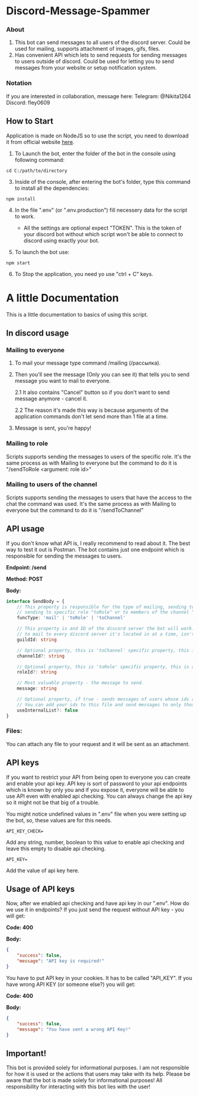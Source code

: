 # Discord-Message-Spammer

### About
1. This bot can send messages to all users of the discord server. Could be used for mailing, supports attachment of images, gifs, files.
2. Has convenient API which lets to send requests for sending messages to users outside of discord. Could be used for letting you to send messages from your website or setup notification system.

### Notation
If you are interested in collaboration, message here:
Telegram: @Nikita1264
Discord: fley0609

## How to Start

Application is made on NodeJS so to use the script, you need to download it from official website [here](https://nodejs.org/en).

1. To Launch the bot, enter the folder of the bot in the console using following command:
```shell
cd C:/path/to/directory
```
3. Inside of the console, after entering the bot's folder, type this command to install all the dependencies:
```shell
npm install
```
4. In the file ".env" (or ".env.production") fill necessery data for the script to work. 
    - All the settings are optional expect "TOKEN". This is the token of your discord bot without which script won't be able to connect to discord using exactly your bot.

5. To launch the bot use:
```shell
npm start
```

6. To Stop the application, you need yo use "ctrl + C" keys.

# A little Documentation
This is a little documentation to basics of using this script. 

## In discord usage

### Mailing to everyone
1. To mail your message type command /mailing (/рассылка).
2. Then you'll see the message (Only you can see it) that tells you to send message you want to mail to everyone.

    2.1 It also contains "Cancel" button so if you don't want to send message anymore - cancel it.

    2.2 The reason it's made this way is because arguments of the application commands don't let send more than 1 file at a time.
3. Message is sent, you're happy!
 
### Mailing to role
Scripts supports sending the messages to users of the specific role.
It's the same process as with Mailing to everyone but the command to do it is "/sendToRole <argument: role id>"

### Mailing to users of the channel
Scripts supports sending the messages to users that have the access to the chat the command was used.
It's the same process as with Mailing to everyone but the command to do it is "/sendToChannel"

## API usage
If you don't know what API is, I really recommend to read about it. The best way to test it out is Postman.
The bot contains just one endpoint which is responsible for sending the messages to users.


<b>Endpoint: /send</b>

<b>Method: POST</b>

<b>Body:</b>
```typescript
interface SendBody = {
    // This property is responsible for the type of mailing, sending to everyone "mail", 
    // sending to specific role "toRole" or to members of the channel "toChannel"
    funcType: 'mail' | 'toRole' | 'toChannel'

    // This property is and ID of the discord server the bot will work. We don't want the bot 
    // to mail to every discord server it's located in at a time, isn't it?
    guildId: string

    // Optional property, this is 'toChannel' specific property, this is an id of the channel.
    channelId?: string

    // Optional property, this is 'toRole' specific property, this is an id of the role.
    roleId?: string

    // Most valuable property - the message to send.
    message: string

    // Optional property, if true - sends messages of users whose ids are in the array in file "usersForMailing.json".
    // You can add your ids to this file and send messages to only those users.
    useInternalList?: false
}
```
### Files:
You can attach any file to your request and it will be sent as an attachment.

## API keys
If you want to restrict your API from being open to everyone you can create and enable your api key.
API key is sort of password to your api endpoints which is known by only you and if you expose it, everyone will be able to use API even with enabled api checking.
You can always change the api key so it might not be that big of a trouble.

You might notice undefined values in ".env" file when you were setting up the bot, so, these values are for this needs.

```env
API_KEY_CHECK=
```
Add any string, number, boolean to this value to enable api checking and leave this empty to disable api checking.

```env
API_KEY=
```
Add the value of api key here.

## Usage of API keys
Now, after we enabled api checking and have api key in our ".env". How do we use it in endpoints? If you just send the request without API key - you will get:

<b>Code: 400</b>

<b>Body:</b>
```json
{
    "success": false,
    "message": "API key is required!"
}
```

You have to put API key in your cookies. It has to be called "API_KEY". If you have wrong API KEY (or someone else?) you will get:

<b>Code: 400</b>

<b>Body:</b>
```json
{
    "success": false,
    "message": "You have sent a wrong API Key!"
}
```

## Important!
This bot is provided solely for informational purposes. I am not responsible for how it is used or the actions that users may take with its help. Please be aware that the bot is made solely for informational purposes! All responsibility for interacting with this bot lies with the user!
